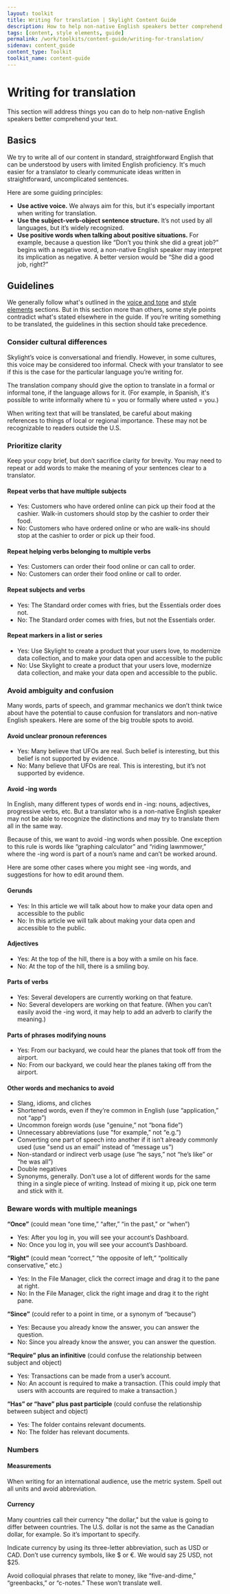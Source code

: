 ```yaml
---
layout: toolkit
title: Writing for translation | Skylight Content Guide
description: How to help non-native English speakers better comprehend content.
tags: [content, style elements, guide]
permalink: /work/toolkits/content-guide/writing-for-translation/
sidenav: content_guide
content_type: Toolkit
toolkit_name: content-guide
---
```


# Writing for translation

This section will address things you can do to help non-native English speakers better comprehend your text.


## Basics

We try to write all of our content in standard, straightforward English that can be understood by users with limited English proficiency. It's much easier for a translator to clearly communicate ideas written in straightforward, uncomplicated sentences.

Here are some guiding principles:

* **Use active voice.** We always aim for this, but it's especially important when writing for translation.
* **Use the subject-verb-object sentence structure.** It’s not used by all languages, but it’s widely recognized.
* **Use positive words when talking about positive situations.** For example, because a question like “Don’t you think she did a great job?” begins with a negative word, a non-native English speaker may interpret its implication as negative. A better version would be “She did a good job, right?”


## Guidelines

We generally follow what's outlined in the [voice and tone](/work/toolkits/content-guide/voice-and-tone/) and [style elements](/work/toolkits/content-guide/style-elements/) sections. But in this section more than others, some style points contradict what's stated elsewhere in the guide. If you’re writing something to be translated, the guidelines in this section should take precedence.


### Consider cultural differences

Skylight’s voice is conversational and friendly. However, in some cultures, this voice may be considered too informal. Check with your translator to see if this is the case for the particular language you’re writing for.

The translation company should give the option to translate in a formal or informal tone, if the language allows for it. (For example, in Spanish, it's possible to write informally where tú = you or formally where usted = you.)

When writing text that will be translated, be careful about making references to things of local or regional importance. These may not be recognizable to readers outside the U.S.


### Prioritize clarity

Keep your copy brief, but don’t sacrifice clarity for brevity. You may need to repeat or add words to make the meaning of your sentences clear to a translator.


#### Repeat verbs that have multiple subjects

* Yes: Customers who have ordered online can pick up their food at the cashier. Walk-in customers should stop by the cashier to order their food.
* No: Customers who have ordered online or who are walk-ins should stop at the cashier to order or pick up their food.


#### Repeat helping verbs belonging to multiple verbs

* Yes: Customers can order their food online or can call to order.
* No: Customers can order their food online or call to order.


#### Repeat subjects and verbs

* Yes: The Standard order comes with fries, but the Essentials order does not.
* No: The Standard order comes with fries, but not the Essentials order.


#### Repeat markers in a list or series

* Yes: Use Skylight to create a product that your users love, to modernize data collection, and to make your data open and accessible to the public
* No: Use Skylight to create a product that your users love, modernize data collection, and make your data open and accessible to the public.


### Avoid ambiguity and confusion

Many words, parts of speech, and grammar mechanics we don’t think twice about have the potential to cause confusion for translators and non-native English speakers. Here are some of the big trouble spots to avoid.


#### Avoid unclear pronoun references

* Yes: Many believe that UFOs are real. Such belief is interesting, but this belief is not supported by evidence.
* No: Many believe that UFOs are real. This is interesting, but it’s not supported by evidence.


#### Avoid -ing words

In English, many different types of words end in -ing: nouns, adjectives, progressive verbs, etc. But a translator who is a non-native English speaker may not be able to recognize the distinctions and may try to translate them all in the same way.

Because of this, we want to avoid -ing words when possible. One exception to this rule is words like “graphing calculator” and “riding lawnmower,” where the -ing word is part of a noun’s name and can’t be worked around.

Here are some other cases where you might see -ing words, and suggestions for how to edit around them.


#### Gerunds

* Yes: In this article we will talk about how to make your data open and accessible to the public
* No: In this article we will talk about making your data open and accessible to the public.


#### Adjectives

* Yes: At the top of the hill, there is a boy with a smile on his face.
* No: At the top of the hill, there is a smiling boy.


#### Parts of verbs

* Yes: Several developers are currently working on that feature.
* No: Several developers are working on that feature. (When you can’t easily avoid the -ing word, it may help to add an adverb to clarify the meaning.)


#### Parts of phrases modifying nouns

* Yes: From our backyard, we could hear the planes that took off from the airport.
* No: From our backyard, we could hear the planes taking off from the airport.


#### Other words and mechanics to avoid

* Slang, idioms, and cliches
* Shortened words, even if they’re common in English (use “application,” not “app”)
* Uncommon foreign words (use "genuine,” not “bona fide”)
* Unnecessary abbreviations (use "for example,” not “e.g.”)
* Converting one part of speech into another if it isn’t already commonly used (use "send us an email” instead of “message us”)
* Non-standard or indirect verb usage (use “he says,” not “he’s like” or “he was all”)
* Double negatives
* Synonyms, generally. Don't use a lot of different words for the same thing in a single piece of writing. Instead of mixing it up, pick one term and stick with it.


### Beware words with multiple meanings

**“Once”** (could mean “one time,” “after,” “in the past,” or “when”)

* Yes: After you log in, you will see your account’s Dashboard.
* No: Once you log in, you will see your account’s Dashboard.

**“Right”** (could mean “correct,” “the opposite of left,” “politically conservative,” etc.)

* Yes: In the File Manager, click the correct image and drag it to the pane at right.
* No: In the File Manager, click the right image and drag it to the right pane.

**“Since”** (could refer to a point in time, or a synonym of “because”)

* Yes: Because you already know the answer, you can answer the question.
* No: Since you already know the answer, you can answer the question.

**“Require” plus an infinitive** (could confuse the relationship between subject and object)

* Yes: Transactions can be made from a user’s account.
* No: An account is required to make a transaction. (This could imply that users with accounts are required to make a transaction.)

**“Has” or “have” plus past participle** (could confuse the relationship between subject and object)

* Yes: The folder contains relevant documents.
* No: The folder has relevant documents.


### Numbers

#### Measurements

When writing for an international audience, use the metric system. Spell out all units and avoid abbreviation.


#### Currency

Many countries call their currency "the dollar," but the value is going to differ between countries. The U.S. dollar is not the same as the Canadian dollar, for example. So it’s important to specify.

Indicate currency by using its three-letter abbreviation, such as USD or CAD. Don’t use currency symbols, like $ or €. We would say 25 USD, not $25.

Avoid colloquial phrases that relate to money, like “five-and-dime,” “greenbacks,” or “c-notes.” These won’t translate well.
